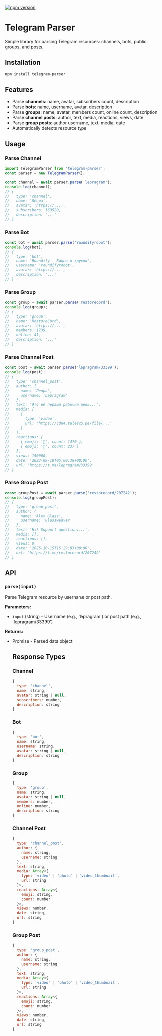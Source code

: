 [![npm version](https://img.shields.io/npm/v/telegram-parser.svg)](https://www.npmjs.com/package/telegram-parser)

# Telegram Parser

Simple library for parsing Telegram resources: channels, bots, public groups, and posts.

## Installation

```bash
npm install telegram-parser
```

## Features

- Parse **channels**: name, avatar, subscribers count, description
- Parse **bots**: name, username, avatar, description
- Parse **groups**: name, avatar, members count, online count, description
- Parse **channel posts**: author, text, media, reactions, views, date
- Parse **group posts**: author username, text, media, date
- Automatically detects resource type

## Usage

### Parse Channel

```javascript
import TelegramParser from 'telegram-parser';
const parser = new TelegramParser();

const channel = await parser.parse('lepragram');
console.log(channel);
// {
//   type: 'channel',
//   name: 'Лепра',
//   avatar: 'https://...',
//   subscribers: 363520,
//   description: '...'
// }
```

### Parse Bot

```javascript
const bot = await parser.parse('roundifyrobot');
console.log(bot);
// {
//   type: 'bot',
//   name: 'Roundify - Видео в кружок',
//   username: 'roundifyrobot',
//   avatar: 'https://...',
//   description: '...'
// }
```

### Parse Group

```javascript
const group = await parser.parse('restorecord');
console.log(group);
// {
//   type: 'group',
//   name: 'RestoreCord',
//   avatar: 'https://...',
//   members: 1739,
//   online: 41,
//   description: '...'
// }
```

### Parse Channel Post

```javascript
const post = await parser.parse('lepragram/33399');
console.log(post);
// {
//   type: 'channel_post',
//   author: {
//     name: 'Лепра',
//     username: 'Lepragram'
//   },
//   text: 'Это её первый рабочий день...',
//   media: [
//     {
//       type: 'video',
//       url: 'https://cdn4.telesco.pe/file/...'
//     }
//   ],
//   reactions: [
//     { emoji: '🥰', count: 1470 },
//     { emoji: '🤗', count: 237 }
//   ],
//   views: 150000,
//   date: '2023-09-18T05:00:38+00:00',
//   url: 'https://t.me/lepragram/33399'
// }
```

### Parse Group Post

```javascript
const groupPost = await parser.parse('restorecord/207242');
console.log(groupPost);
// {
//   type: 'group_post',
//   author: {
//     name: 'Alex Glass',
//     username: 'Glassweaver'
//   },
//   text: 'Hi! Supoort question:...',
//   media: [],
//   reactions: [],
//   views: 0,
//   date: '2025-10-15T15:29:03+00:00',
//   url: 'https://t.me/restorecord/207242'
// }
```

## API

### `parse(input)`

Parse Telegram resource by username or post path.

**Parameters:**

- `input` (string) - Username (e.g., 'lepragram') or post path (e.g., 'lepragram/33399')

**Returns:**

- Promise<Object> - Parsed data object

## Response Types

### Channel

```javascript
{
  type: 'channel',
  name: string,
  avatar: string | null,
  subscribers: number,
  description: string
}
```

### Bot

```javascript
{
  type: 'bot',
  name: string,
  username: string,
  avatar: string | null,
  description: string
}
```

### Group

```javascript
{
  type: 'group',
  name: string,
  avatar: string | null,
  members: number,
  online: number,
  description: string
}
```

### Channel Post

```javascript
{
  type: 'channel_post',
  author: {
    name: string,
    username: string
  },
  text: string,
  media: Array<{
    type: 'video' | 'photo' | 'video_thumbnail',
    url: string
  }>,
  reactions: Array<{
    emoji: string,
    count: number
  }>,
  views: number,
  date: string,
  url: string
}
```

### Group Post

```javascript
{
  type: 'group_post',
  author: {
    name: string,
    username: string
  },
  text: string,
  media: Array<{
    type: 'video' | 'photo' | 'video_thumbnail',
    url: string
  }>,
  reactions: Array<{
    emoji: string,
    count: number
  }>,
  views: number,
  date: string,
  url: string
}
```
